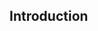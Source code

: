 <div id="title">

## Introduction

</div>
<div id="body">

<include src="what/embed-inParent.md" boilerplate />

</div>
